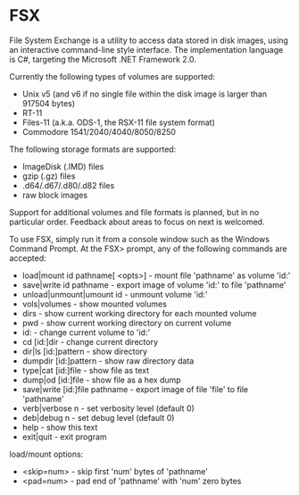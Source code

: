 # FSX
File System Exchange is a utility to access data stored in disk images, using an interactive command-line style interface.  The implementation language is C#, targeting the Microsoft .NET Framework 2.0.

Currently the following types of volumes are supported:
* Unix v5 (and v6 if no single file within the disk image is larger than 917504 bytes)
* RT-11
* Files-11 (a.k.a. ODS-1, the RSX-11 file system format)
* Commodore 1541/2040/4040/8050/8250

The following storage formats are supported:
* ImageDisk (.IMD) files
* gzip (.gz) files
* .d64/.d67/.d80/.d82 files
* raw block images

Support for additional volumes and file formats is planned, but in no particular order.  Feedback about areas to focus on next is welcomed.

To use FSX, simply run it from a console window such as the Windows Command Prompt.  At the FSX> prompt, any of the following commands are accepted:
* load|mount id pathname[ \<opts\>] - mount file 'pathname' as volume 'id:'
* save|write id pathname - export image of volume 'id:' to file 'pathname'
* unload|unmount|umount id - unmount volume 'id:'
* vols|volumes - show mounted volumes
* dirs - show current working directory for each mounted volume
* pwd - show current working directory on current volume
* id: - change current volume to 'id:'
* cd [id:]dir - change current directory
* dir|ls [id:]pattern - show directory
* dumpdir [id:]pattern - show raw directory data
* type|cat [id:]file - show file as text
* dump|od [id:]file - show file as a hex dump
* save|write [id:]file pathname - export image of file 'file' to file 'pathname'
* verb|verbose n - set verbosity level (default 0)
* deb|debug n - set debug level (default 0)
* help - show this text
* exit|quit - exit program

load/mount options:
* \<skip=num\> - skip first 'num' bytes of 'pathname'
* \<pad=num\> - pad end of 'pathname' with 'num' zero bytes
